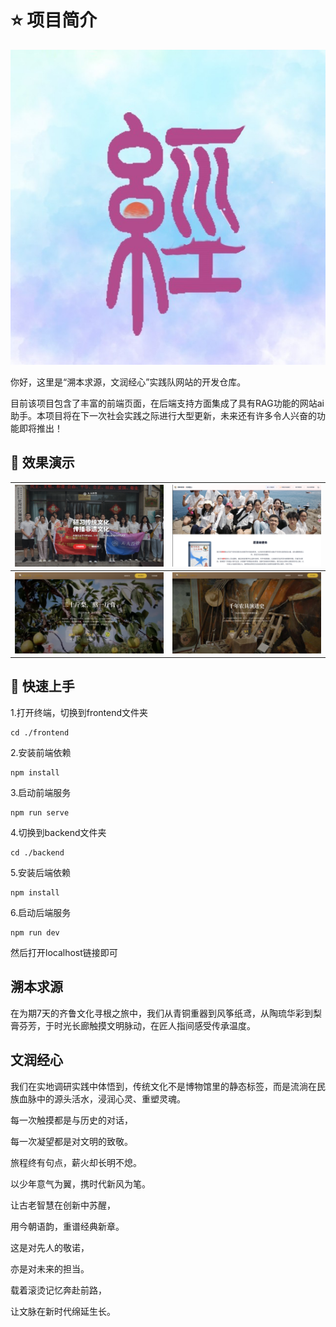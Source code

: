 # ⭐️ 项目简介
![实践队Logo](./assets/实践队Logo.jpg)

你好，这里是“溯本求源，文润经心”实践队网站的开发仓库。

目前该项目包含了丰富的前端页面，在后端支持方面集成了具有RAG功能的网站ai助手。本项目将在下一次社会实践之际进行大型更新，未来还有许多令人兴奋的功能即将推出！

## 👀 效果演示
| ![](assets/assets_01.png) | ![](assets/assets_02.png) |
| :----------------: | :----------------: |
| ![](assets/assets_03.png) | ![](assets/assets_04.png) |

## 🚀 快速上手

1.打开终端，切换到frontend文件夹
```
cd ./frontend
```

2.安装前端依赖
```
npm install
```

3.启动前端服务
```
npm run serve
```

4.切换到backend文件夹
```
cd ./backend
```

5.安装后端依赖
```
npm install
```

6.启动后端服务
```
npm run dev
```

然后打开localhost链接即可


## **溯本求源**

在为期7天的齐鲁文化寻根之旅中，我们从青铜重器到风筝纸鸢，从陶琉华彩到梨膏芬芳，于时光长廊触摸文明脉动，在匠人指间感受传承温度。

## **文润经心**

我们在实地调研实践中体悟到，传统文化不是博物馆里的静态标签，而是流淌在民族血脉中的源头活水，浸润心灵、重塑灵魂。

每一次触摸都是与历史的对话，

每一次凝望都是对文明的致敬。

旅程终有句点，薪火却长明不熄。

以少年意气为翼，携时代新风为笔。

让古老智慧在创新中苏醒，

用今朝语韵，重谱经典新章。

这是对先人的敬诺，

亦是对未来的担当。

载着滚烫记忆奔赴前路，

让文脉在新时代绵延生长。




